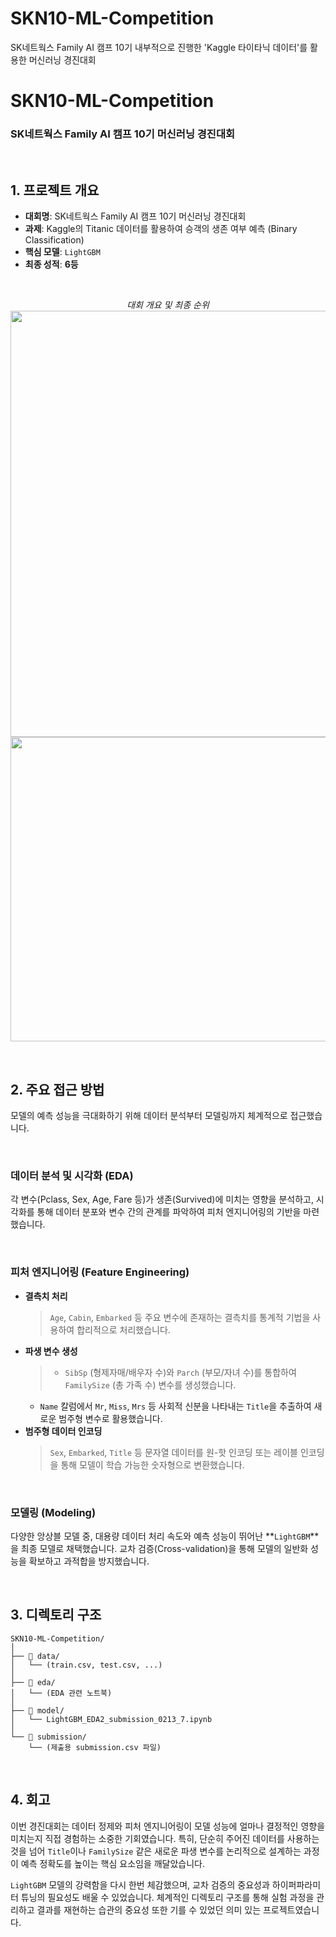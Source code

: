 # SKN10-ML-Competition
SK네트웍스 Family AI 캠프 10기 내부적으로 진행한 'Kaggle 타이타닉 데이터'를 활용한 머신러닝 경진대회



# **SKN10-ML-Competition**

### SK네트웍스 Family AI 캠프 10기 머신러닝 경진대회

<br/>

## **1. 프로젝트 개요**


  - **대회명**: SK네트웍스 Family AI 캠프 10기 머신러닝 경진대회
  - **과제**: Kaggle의 Titanic 데이터를 활용하여 승객의 생존 여부 예측 (Binary Classification)
  - **핵심 모델**: `LightGBM`
  - **최종 성적**: **6등**

<br/>
<p align="center"\>
<em>대회 개요 및 최종 순위</em>
<img width="1400" height="682" alt="스크린샷 2025-07-16 170353" src="https://github.com/user-attachments/assets/b1156d8b-6f5e-49ec-b64a-8c939e716983" />
<img width="1230" height="487" alt="스크린샷 2025-07-16 170418" src="https://github.com/user-attachments/assets/0af7d0fc-8e59-48be-a523-f6d774dddbe2" />
</p/>
<br/>

## **2. 주요 접근 방법**


모델의 예측 성능을 극대화하기 위해 데이터 분석부터 모델링까지 체계적으로 접근했습니다.

<br/>

### **데이터 분석 및 시각화 (EDA)**

각 변수(Pclass, Sex, Age, Fare 등)가 생존(Survived)에 미치는 영향을 분석하고, 시각화를 통해 데이터 분포와 변수 간의 관계를 파악하여 피처 엔지니어링의 기반을 마련했습니다.

<br/>

### **피처 엔지니어링 (Feature Engineering)**

  - **결측치 처리**
    > `Age`, `Cabin`, `Embarked` 등 주요 변수에 존재하는 결측치를 통계적 기법을 사용하여 합리적으로 처리했습니다.
  - **파생 변수 생성**
    >   - `SibSp` (형제자매/배우자 수)와 `Parch` (부모/자녀 수)를 통합하여 `FamilySize` (총 가족 수) 변수를 생성했습니다.
      - `Name` 칼럼에서 `Mr`, `Miss`, `Mrs` 등 사회적 신분을 나타내는 `Title`을 추출하여 새로운 범주형 변수로 활용했습니다.
  - **범주형 데이터 인코딩**
    > `Sex`, `Embarked`, `Title` 등 문자열 데이터를 원-핫 인코딩 또는 레이블 인코딩을 통해 모델이 학습 가능한 숫자형으로 변환했습니다.

<br/>

### **모델링 (Modeling)**

다양한 앙상블 모델 중, 대용량 데이터 처리 속도와 예측 성능이 뛰어난 \*\*`LightGBM`\*\*을 최종 모델로 채택했습니다. 교차 검증(Cross-validation)을 통해 모델의 일반화 성능을 확보하고 과적합을 방지했습니다.

<br/>

## **3. 디렉토리 구조**


```
SKN10-ML-Competition/
│
├── 📁 data/
│   └── (train.csv, test.csv, ...)
│
├── 📁 eda/
│   └── (EDA 관련 노트북)
│
├── 📁 model/
│   └── LightGBM_EDA2_submission_0213_7.ipynb
│
└── 📁 submission/
    └── (제출용 submission.csv 파일)

```

<br/>

## **4. 회고**


이번 경진대회는 데이터 정제와 피처 엔지니어링이 모델 성능에 얼마나 결정적인 영향을 미치는지 직접 경험하는 소중한 기회였습니다. 특히, 단순히 주어진 데이터를 사용하는 것을 넘어 `Title`이나 `FamilySize` 같은 새로운 파생 변수를 논리적으로 설계하는 과정이 예측 정확도를 높이는 핵심 요소임을 깨달았습니다.

`LightGBM` 모델의 강력함을 다시 한번 체감했으며, 교차 검증의 중요성과 하이퍼파라미터 튜닝의 필요성도 배울 수 있었습니다. 체계적인 디렉토리 구조를 통해 실험 과정을 관리하고 결과를 재현하는 습관의 중요성 또한 기를 수 있었던 의미 있는 프로젝트였습니다.
